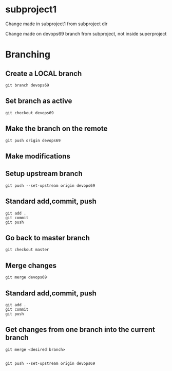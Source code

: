 # subproject1
Change made in subproject1 from subproject dir

Change made on devops69 branch from subproject, not inside superproject

# Branching 

## Create a LOCAL branch
```commandline
git branch devops69
```

## Set branch as active
```commandline
git checkout devops69
```

## Make the branch on the remote
```commandline
git push origin devops69
```

## Make modifications

## Setup upstream branch
```commandline
git push --set-upstream origin devops69
```
## Standard add,commit, push 
```commandline
git add .
git commit
git push
```

## Go back to master branch
```commandline
git checkout master
```

## Merge changes
```commandline
git merge devops69
```

## Standard add,commit, push 
```commandline
git add .
git commit
git push
```

## Get changes from one branch into the current branch
```commandline
git merge <desired branch>
```

## 
```commandline
git push --set-upstream origin devops69
```

